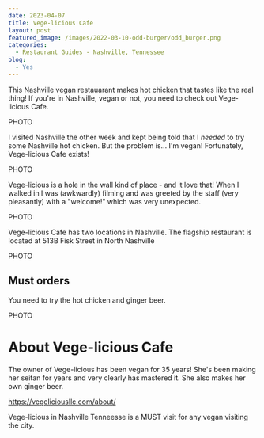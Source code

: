 ```yaml
---
date: 2023-04-07
title: Vege-licious Cafe
layout: post
featured_image: /images/2022-03-10-odd-burger/odd_burger.png
categories:
  - Restaurant Guides - Nashville, Tennessee
blog:
  - Yes
---
```


This Nashville vegan restauarant makes hot chicken that tastes like the real thing! If you're in Nashville, vegan or not, you need to check out Vege-licious Cafe.

PHOTO

I visited Nashville the other week and kept being told that I *needed* to try some Nashville hot chicken. But the problem is... I'm vegan! Fortunately, Vege-licious Cafe exists!

PHOTO


Vege-licious is a hole in the wall kind of place - and it love that! When I walked in I was (awkwardly) filming and was greeted by the staff (very pleasantly) with a "welcome!" which was very unexpected.

PHOTO

Vege-licious Cafe has two locations in Nashville. The flagship restaurant is located at 513B Fisk Street in North Nashville

PHOTO

## Must orders

You need to try the hot chicken and ginger beer.

PHOTO

# About Vege-licious Cafe

The owner of Vege-licious has been vegan for 35 years! She's been making her seitan for years and very clearly has mastered it. She also makes her own ginger beer.

https://vegeliciousllc.com/about/

Vege-licious in Nashville Tenneesse is a MUST visit for any vegan visiting the city.